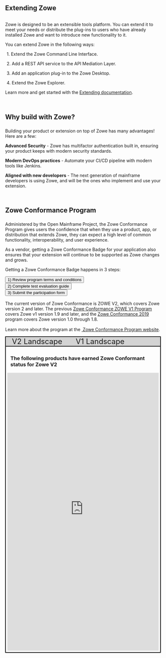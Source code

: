 ---
---

<!-- SPDX-License-Identifier: CC-BY-4.0 -->
<!-- Copyright Contributors to the Zowe project. -->

<section class="whitebackground" style="float: none;">
  <h1 id="download" style="margin-bottom: 2rem">Extending Zowe</h1>

  <p>
  Zowe is designed to be an extensible tools platform. You can extend it to meet your needs or distribute the plug-ins to users who have already installed Zowe and want to introduce new functionality to it.</p>

  <p>You can extend Zowe in the following ways:</p>
  <div style="margin-left: 1%">
  <p style="margin-bottom: 0rem">1. Extend the Zowe Command Line Interface.</p>
  <p style="margin-bottom: 0rem">2. Add a REST API service to the API Mediation Layer.</p>
  <p style="margin-bottom: 0rem">3. Add an application plug-in to the Zowe Desktop.</p>
  <p>4. Extend the Zowe Explorer.</p>
  </div>
  <p>Learn more and get started with the <a href="{{ site.zowe_extend_doc_url }}">Extending documentation</a>.</p>

  <div style="padding-top: 3%">
    <h2 style="margin-bottom: 1.5rem">Why build with Zowe?</h2>
      <p>Building your product or extension on top of Zowe has many advantages! Here are a few:</p>
      <div>
        <p><strong>Advanced Security</strong> - Zowe has multifactor authentication built in, ensuring your product keeps with modern security standards.</p>
        <p><strong>Modern DevOps practices</strong> - Automate your CI/CD pipeline with modern tools like Jenkins.</p>
        <p><strong>Aligned with new developers</strong> - The next generation of mainframe developers is using Zowe, and will be the ones who implement and use your extension.</p>
      </div>
  </div>

  <section style="padding-top: 3%;">
    <h2 style="margin-bottom: 1.5rem;">Zowe Conformance Program</h2>
        <p>Administered by the Open Mainframe Project, the Zowe Conformance Program gives users the confidence that when they use a product, app, or distribution that extends Zowe, they can expect a high level of common functionality, interoperability, and user experience.</p>
        <p>As a vendor, getting a Zowe Conformance Badge for your application also ensures that your extension will continue to be supported as Zowe changes and grows.</p>
        <p>Getting a Zowe Conformance Badge happens in 3 steps:</p>
        <div style="color: black !important;"> 
          <div class="row">
            <div class="col-md text-center">
              <a class="col-md-3" href="{{ site.conformance_step1_url }}"><button type="button" class="btn btn-primary btn-lg btn-block" style="white-space: break-spaces">1) Review program terms and conditions</button></a>
            </div>
            <div class="col-md text-center">
              <a class="col-md-3" href="{{ site.conformance_step2_url }}"><button type="button" class="btn btn-primary btn-lg btn-block" style="white-space: break-spaces">2) Complete test evaluation guide</button></a>
            </div>
            <div class="col-md text-center">
              <a class="col-md-3" href="{{ site.conformance_step3_url }}"><button type="button" class="btn btn-primary btn-lg btn-block" style="white-space: break-spaces">3) Submit the participation form</button></a>
            </div>
         </div>
       </div>
    <p style="margin-top: 1rem;">The current version of Zowe Conformance is ZOWE V2, which covers Zowe version 2 and later. The previous <a href="https://www.openmainframeproject.org/all-projects/zowe/conformance/v1">Zowe Conformance ZOWE V1 Program</a> covers Zowe v1 version 1.9 and later, and the <a href="https://www.openmainframeproject.org/all-projects/zowe/conformance/2019-2">Zowe Conformance 2019</a> program covers Zowe version 1.0 through 1.8.</p>
    <p style="margin-top: 1rem;">Learn more about the program at the <a href="{{ site.conformance_page_url }}">&nbsp;Zowe Conformance Program website</a>.</p>

  <script>
    function toggleLandscape(idToShow, idToHide) {
      document.getElementById(idToShow+'-full').classList.add('active');
      document.getElementById(idToHide+'-full').classList.remove('active');

      document.getElementById(idToShow+'-tab').classList.add('active');
      document.getElementById(idToHide+'-tab').classList.remove('active);
    }  
  </script>

  <style>
    .landscape-tab {
      padding-left: 20px;
      padding-right: 20px;
      font-size: 24px;
    }

    .landscape-tab.active {
      background-color: gray;
      color: white;
    }

    .landscape-tab:hover {
      background-color: #ccc;
    }

    .landscape-tab.active:hover {
      background-color: #ccc;
      color: black;
    }

    .landscape-content {
       padding: 5px;
       display: none;
    }

    .landscape-content h3 {
      text-align: left; 
      padding-left: 10px;
    }

    .landscape-content iframe {
      width: 1px; 
      min-width: 100%; 
      height: 900px;
    }

    .landscape-content.active {
      display: block;
    }

    .landscape-heading {
      border-bottom: 2px black solid; 
      background-color: lightgray;
    }

    .landscape-overall {
      border: 2px black solid;
    }
  </style>

  <div class="landscape-overall">
    <div class="landscape-heading" >
      <span class="landscape-tab" id="landscape-v2-tab" onclick="toggleLandscape('landscape-v2', 'landscape-v1')">V2 Landscape</span>
      <span class="landscape-tab" id="landscape-v1-tab" onclick="toggleLandscape('landscape-v1', 'landscape-v2')">V1 Landscape</span>
    </div>
    <div class="landscape-content active" id="landscape-v2-full">
      <div>
      <h3>The following products have earned Zowe Conformant status for Zowe V2</h3>
      <iframe frameBorder="0" id="landscape-v2" src="https://landscape.openmainframeproject.org/pages/zowe-conformant"></iframe>
      </div>
    </div>
    <div class="landscape-content" id="landscape-v1-full">
      <div>
        <h3>The following products have earned Zowe Conformant status for Zowe V1</h3>
        <iframe frameBorder="0" id="landscape-v1" src="https://landscape.openmainframeproject.org/pages/zowe-conformant-v1"></iframe>
      </div>
    </div>
  </div>

</section>
</section>
